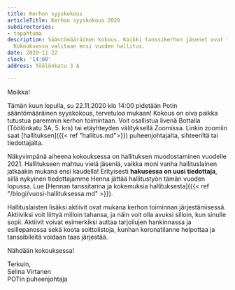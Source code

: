 ```yaml
---
title: Kerhon syyskokous
articleTitle: Kerhon syyskokous 2020
subdirectories:
- tapahtuma
description: Sääntömääräinen kokous. Kaikki tanssikerhon jäsenet ovat tervetulleita.
  Kokouksessa valitaan ensi vuoden hallitus.
date: 2020-11-22
clock: '14:00'
address: Töölönkatu 3 A

---
```

Moikka!

Tämän kuun lopulla, su 22.11.2020 klo 14:00 pidetään Potin sääntömääräinen syyskokous, tervetuloa mukaan! Kokous on oiva paikka tutustua paremmin kerhon toimintaan. Voit osallistua livenä Bottalla (Töölönkatu 3A, 5. krs) tai etäyhteyden välityksellä Zoomissa. Linkin zoomiin saat [hallituksen]({{< ref "hallitus.md">}}) puheenjohtajalta, sihteeriltä tai tiedottajalta.

Näkyvimpänä aiheena kokouksessa on hallituksen muodostaminen vuodelle 2021. Hallitukseen mahtuu vielä jäseniä, vaikka moni vanha hallituslainen jatkaakin mukana ensi kaudella! Erityisesti **hakusessa on uusi tiedottaja**, sillä nykyinen tiedottajamme Henna jättää hallitustyön tämän vuoden lopussa. Lue [Hennan tanssitarina ja kokemuksia hallituksesta]({{< ref "/blogi/vuosi-hallituksessa.md" >}}).

Hallituslaisten lisäksi aktiivit ovat mukana kerhon toiminnan järjestämisessä. Aktiiviksi voit liittyä milloin tahansa, ja näin voit olla avuksi silloin, kun sinulle sopii. Aktiivit voivat esimerkiksi auttaa tarjoilujen hankinnassa ja esillepanossa sekä koota soittolistoja, kunhan koronatilanne helpottaa ja tanssibileitä voidaan taas järjestää. 

Nähdään kokouksessa!

Terkuin,  
Selina Virtanen  
POTin puheenjohtaja